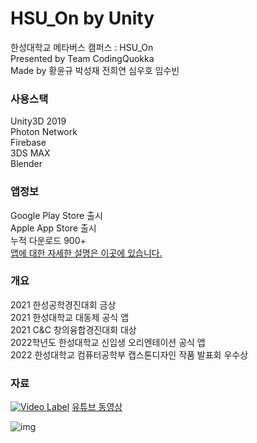 # HSU_On by Unity
한성대학교 메타버스 캠퍼스 : HSU_On  
Presented by Team CodingQuokka  
Made by 황윤규 박성재 전희연 심우호 임수빈  
  
### 사용스택  
Unity3D 2019  
Photon Network  
Firebase  
3DS MAX  
Blender
  
  
### 앱정보  
Google Play Store 출시  
Apple App Store 출시  
누적 다운로드 900+  
[앱에 대한 자세한 설명은 이곳에 있습니다.](https://dequista.tistory.com/3)
  
  
### 개요  
2021 한성공학경진대회 금상  
2021 한성대학교 대동제 공식 앱  
2021 C&C 창의융합경진대회 대상  
2022학년도 한성대학교 신입생 오리엔테이션 공식 앱  
2022 한성대학교 컴퓨터공학부 캡스톤디자인 작품 발표회 우수상  
  
  
### 자료  
[![Video Label](https://img.youtube.com/vi/7eomOVaag4c/0.jpg)](https://www.youtube.com/watch?v=7eomOVaag4c)
[유튜브 동영상](https://www.youtube.com/watch?v=7eomOVaag4c)
  
  
  
![img](https://user-images.githubusercontent.com/75091031/171473568-5f078920-d8a9-47ef-b7c4-a6fbac8d923a.png)


